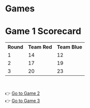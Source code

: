 # Games
<!DOCTYPE html>
<html lang="en">
<head>
  <meta charset="UTF-8">
  <title>Scorecard - Game 1</title>
  <link rel="stylesheet" href="styles.css">
</head>
<body>
  <h1>Game 1 Scorecard</h1>
  <table class="scorecard">
    <tr>
      <th>Round</th>
      <th>Team Red</th>
      <th>Team Blue</th>
    </tr>
    <tr>
      <td>1</td>
      <td>14</td>
      <td>12</td>
    </tr>
    <tr>
      <td>2</td>
      <td>17</td>
      <td>19</td>
    </tr>
    <tr>
      <td>3</td>
      <td>20</td>
      <td>23</td>
    </tr>
  </table>

  <br>
  <p>
    👉 <a href="game2.html">Go to Game 2</a>  
    <br>
    👉 <a href="game3.html">Go to Game 3</a>
  </p>
</body>
</html>
